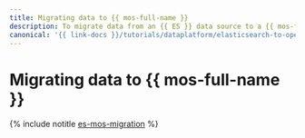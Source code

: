 ```yaml
---
title: Migrating data to {{ mos-full-name }}
description: To migrate data from an {{ ES }} data source to a {{ mos-full-name }} target cluster, use snapshots and remote reindexing.
canonical: '{{ link-docs }}/tutorials/dataplatform/elasticsearch-to-opensearch'
---
```


# Migrating data to {{ mos-full-name }}

{% include notitle [es-mos-migration](../../_tutorials/dataplatform/es-mos-migration.md) %}
